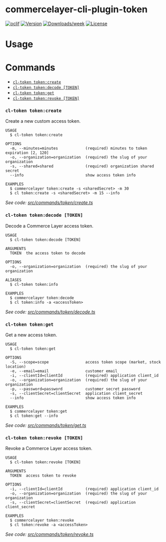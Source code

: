 commercelayer-cli-plugin-token
==============================



[![oclif](https://img.shields.io/badge/cli-oclif-brightgreen.svg)](https://oclif.io)
[![Version](https://img.shields.io/npm/v/commercelayer-cli-plugin-token.svg)](https://npmjs.org/package/commercelayer-cli-plugin-token)
[![Downloads/week](https://img.shields.io/npm/dw/commercelayer-cli-plugin-token.svg)](https://npmjs.org/package/commercelayer-cli-plugin-token)
[![License](https://img.shields.io/npm/l/commercelayer-cli-plugin-token.svg)](https://github.com/pviti/commercelayer-cli-plugin-token/blob/master/package.json)

<!-- toc -->


<!-- tocstop -->
# Usage
<!-- usage -->


<!-- usagestop -->
# Commands
<!-- commands -->

* [`cl-token token:create`](#cl-token-tokencreate)
* [`cl-token token:decode [TOKEN]`](#cl-token-tokendecode-token)
* [`cl-token token:get`](#cl-token-tokenget)
* [`cl-token token:revoke [TOKEN]`](#cl-token-tokenrevoke-token)

### `cl-token token:create`

Create a new custom access token.

```
USAGE
  $ cl-token token:create

OPTIONS
  -m, --minutes=minutes            (required) minutes to token expiration [2, 120]
  -o, --organization=organization  (required) the slug of your organization
  -s, --shared=shared              (required) organization shared secret
  --info                           show access token info

EXAMPLES
  $ commercelayer token:create -s <sharedSecret> -m 30
  $ cl token:create -s <sharedSecret> -m 15 --info
```

_See code: [src/commands/token/create.ts](https://github.com/commercelayer/commercelayer-cli-plugin-token/blob/main/src/commands/token/create.ts)_

### `cl-token token:decode [TOKEN]`

Decode a Commerce Layer access token.

```
USAGE
  $ cl-token token:decode [TOKEN]

ARGUMENTS
  TOKEN  the access token to decode

OPTIONS
  -o, --organization=organization  (required) the slug of your organization

ALIASES
  $ cl-token token:info

EXAMPLES
  $ commercelayer token:decode
  $ cl token:info -a <accessToken>
```

_See code: [src/commands/token/decode.ts](https://github.com/commercelayer/commercelayer-cli-plugin-token/blob/main/src/commands/token/decode.ts)_

### `cl-token token:get`

Get a new access token.

```
USAGE
  $ cl-token token:get

OPTIONS
  -S, --scope=scope                access token scope (market, stock location)
  -e, --email=email                customer email
  -i, --clientId=clientId          (required) application client_id
  -o, --organization=organization  (required) the slug of your organization
  -p, --password=password          customer secret password
  -s, --clientSecret=clientSecret  application client_secret
  --info                           show access token info

EXAMPLES
  $ commercelayer token:get
  $ cl token:get --info
```

_See code: [src/commands/token/get.ts](https://github.com/commercelayer/commercelayer-cli-plugin-token/blob/main/src/commands/token/get.ts)_

### `cl-token token:revoke [TOKEN]`

Revoke a Commerce Layer access token.

```
USAGE
  $ cl-token token:revoke [TOKEN]

ARGUMENTS
  TOKEN  access token to revoke

OPTIONS
  -i, --clientId=clientId          (required) application client_id
  -o, --organization=organization  (required) the slug of your organization
  -s, --clientSecret=clientSecret  (required) application client_secret

EXAMPLES
  $ commercelayer token:revoke
  $ cl token:revoke -a <accessToken>
```

_See code: [src/commands/token/revoke.ts](https://github.com/commercelayer/commercelayer-cli-plugin-token/blob/main/src/commands/token/revoke.ts)_
<!-- commandsstop -->
